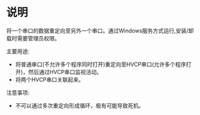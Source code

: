 # 说明

将一个串口的数据重定向至另外一个串口。通过Windows服务方式运行,安装/卸载时需要管理员权限。

主要用途:

- 将普通串口(不允许多个程序同时打开)重定向至HVCP串口(允许多个程序打开)，然后通过HVCP串口监视活动。
- 将两个HVCP串口关联起来。

注意事项:

- 不可以通过多次重定向形成循环，极有可能导致死机。